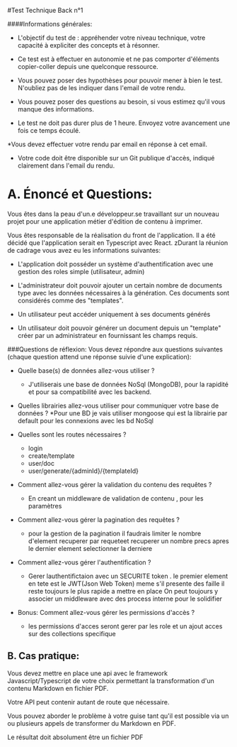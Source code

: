 #Test Technique Back n°1

####Informations générales:

* L'objectif du test de : appréhender votre niveau technique, votre capacité à expliciter des concepts
 et à résonner.
 
* Ce test est à effectuer en autonomie et ne pas comporter d'éléments copier-coller depuis une
 quelconque ressource.
 
 * Vous pouvez poser des hypothèses pour pouvoir mener à bien le test. N'oubliez pas de les
 indiquer dans l'email de votre rendu.
 
 * Vous pouvez poser des questions au besoin, si vous estimez qu'il vous manque des informations.
 
 * Le test ne doit pas durer plus de 1 heure. Envoyez votre avancement une fois ce temps écoulé.
 
 *Vous devez effectuer votre rendu par email en réponse à cet email.
 
 * Votre code doit être disponible sur un Git publique d'accès, indiqué clairement dans l'email du
 rendu.
 
 # A. Énoncé et Questions:

Vous êtes dans la peau d'un.e développeur.se travaillant sur un nouveau projet pour une application
métier d'édition de contenu à imprimer.

Vous êtes responsable de la réalisation du front de l'application. Il a été décidé que l'application serait
en Typescript avec React.
zDurant la réunion de cadrage vous avez eu les informations suivantes:

* L'application doit posséder un système d'authentification avec une gestion des roles simple
(utilisateur, admin)

* L'administrateur doit pouvoir ajouter un certain nombre de documents type avec les données
nécessaires à la génération. Ces documents sont considérés comme des "templates".

* Un utilisateur peut accéder uniquement à ses documents générés

* Un utilisateur doit pouvoir générer un document depuis un "template" créer par un administrateur
en fournissant les champs requis.

###Questions de réflexion:
Vous devez répondre aux questions suivantes (chaque question attend une réponse suivie d'une
explication):

* Quelle base(s) de données allez-vous utiliser ?   
    * J'utiliserais une base de données NoSql (MongoDB), pour la rapidité et pour sa compatibilité avec les backend.
    
* Quelles librairies allez-vous utiliser pour communiquer votre base de données ?
    *Pour une BD je vais utiliser mongoose qui est la librairie par default pour les connexions avec les bd NoSql
* Quelles sont les routes nécessaires ?
    * login
    * create/template
    * user/doc
    * user/generate/{adminId}/{templateId}
    
* Comment allez-vous gérer la validation du contenu des requêtes ?
    * En creant un middleware de validation de contenu , pour les paramètres 
* Comment allez-vous gérer la pagination des requêtes ?
    * pour la gestion de la pagination il faudrais limiter le nombre d'element recuperer par requeteet recuperer un nombre precs apres le dernier element selectionner la derniere   
* Comment allez-vous gérer l'authentification ?
    *  Gerer lauthentifictaion avec un SECURITE token . le premier element en tete est le JWT(Json Web Token)
        meme s'il presente des faille il reste toujours le plus rapide a mettre en place On peut toujours y associer un middleware avec des process interne pour le solidifier 
         
* Bonus: Comment allez-vous gérer les permissions d'accès ?
    * les permissions d'acces seront gerer par les role et un ajout acces sur des collections specifique


## B. Cas pratique:
Vous devez mettre en place une api avec le framework Javascript/Typescript de votre choix permettant
la transformation d'un contenu Markdown en fichier PDF.

Votre API peut contenir autant de route que nécessaire.

Vous pouvez aborder le problème à votre guise tant qu'il est possible via un ou plusieurs appels de
transformer du Markdown en PDF.

Le résultat doit absolument être un fichier PDF